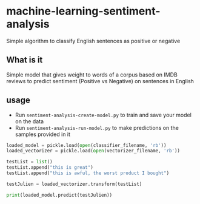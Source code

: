 # machine-learning-sentiment-analysis
Simple algorithm to classify English sentences as positive or negative

## What is it
Simple model that gives weight to words of a corpus based on IMDB reviews to predict sentiment (Positive vs Negative) on sentences in English

## usage
* Run `sentiment-analysis-create-model.py` to train and save your model on the data
* Run `sentiment-analysis-run-model.py` to make predictions on the samples provided in it

```python
loaded_model = pickle.load(open(classifier_filename, 'rb'))
loaded_vectorizer = pickle.load(open(vectorizer_filename, 'rb'))

testList = list()
testList.append("this is great")
testList.append("this is awful, the worst product I bought")

testJulien = loaded_vectorizer.transform(testList)

print(loaded_model.predict(testJulien))
```